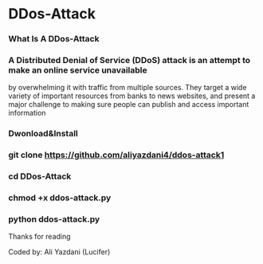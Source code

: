 # DDos-Attack
### What Is A DDos-Attack

### A Distributed Denial of Service (DDoS) attack is an attempt to make an online service unavailable
by overwhelming it with traffic from multiple sources. They target a wide variety of important resources
from banks to news websites, and present a major challenge to making sure people can publish and access important information

### Dwonload&Install

### git clone https://github.com/aliyazdani4/ddos-attack1

### cd DDos-Attack

### chmod +x ddos-attack.py

### python ddos-attack.py

Thanks for reading

Coded by: Ali Yazdani (Lucifer)
